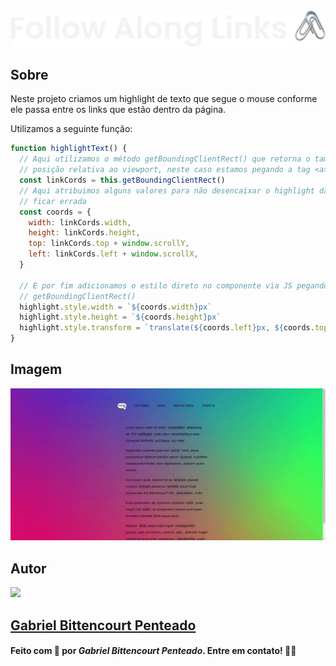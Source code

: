 <div align="center">
  <img src=".github/../../.github/Day19-img/title-day19b.svg">
</div>

## Sobre
Neste projeto criamos um highlight de texto que segue o mouse conforme ele passa entre os links que estão dentro da página.

Utilizamos a seguinte função:
```javascript
function highlightText() {
  // Aqui utilizamos o método getBoundingClientRect() que retorna o tamanho do elemento e sua 
  // posição relativa ao viewport, neste caso estamos pegando a tag <a>
  const linkCords = this.getBoundingClientRect()
  // Aqui atribuimos alguns valores para não desencaixar o highlight das tags ancoras e sua posição
  // ficar errada
  const coords = {
    width: linkCords.width,
    height: linkCords.height,
    top: linkCords.top + window.scrollY,
    left: linkCords.left + window.scrollX,
  }

  // E por fim adicionamos o estilo direto no componente via JS pegando as informações do método
  // getBoundingClientRect()
  highlight.style.width = `${coords.width}px`
  highlight.style.height = `${coords.height}px`
  highlight.style.transform = `translate(${coords.left}px, ${coords.top}px)`
}
```

## Imagem
<div align="center">
  <img src=".github/../../.github/Day19-img/day19.gif" width="800">
</div>

## Autor
<img src="https://unavatar.now.sh/github/gabrlcj" width="175" />

## [Gabriel Bittencourt Penteado](https://www.linkedin.com/in/gabriel-bittencourt-penteado/)

#### Feito com 🤎 por *Gabriel Bittencourt Penteado*. Entre em contato! 👋🏽